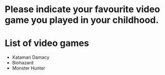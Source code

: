 # Please indicate your favourite video game you played in your childhood.

# List of video games
- Katamari Damacy
- Biohazard
- Monster Hunter
